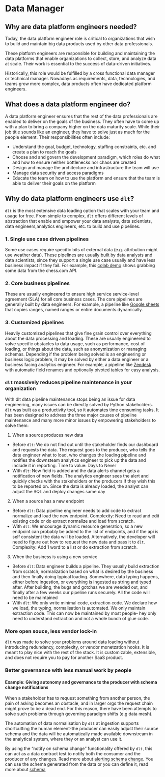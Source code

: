 # Data Manager

## Why are data platform engineers needed?

Today, the data platform engineer role is critical to organizations that wish to build and maintain big data products used by other data professionals.

These platform engineers are responsible for building and maintaining the data platforms that enable organizations to collect, store, and analyze data at scale. Their work is essential to the success of data-driven initiatives.

Historically, this role would be fulfilled by a cross functional data manager or technical manager. Nowadays as requirements, data, technologies, and teams grow more complex, data products often have dedicated platform engineers.

## What does a data platform engineer do?

A data platform engineer ensures that the rest of the data professionals are enabled to deliver on the goals of the business. They often have to come up with a plan to bring a company higher on the data maturity scale. While their job title sounds like an engineer, they have to solve just as much for the people element. Their responsibilities often include:
- Understand the goal, budget, technology, staffing constraints, etc. and create a plan to reach the goals
- Choose and and govern the development paradigm, which roles do what and how to ensure neither bottlenecks nor chaos are created
- Design and manage the architecture and infrastructure the team will use
- Manage data security and access paradigms
- Educate the team on how to use the platform and ensure that the team is able to deliver their goals on the platform

## Why do data platform engineers use `dlt`?

`dlt` is the most extensive data loading option that scales with your team and usage for free. From simple to complex, `dlt` offers different levels of abstraction that enable and empower your data analysts, data scientists, data engineers,analytics engineers, etc. to build and use pipelines.

### 1. Single use case driven pipelines

Some use cases require specific bits of external data (e.g. attribution might use weather data). These pipelines are usually built by data analysts and data scientists, since they support a single use case usually and have less business impact if they fail. For example, this [colab demo](https://colab.research.google.com/drive/1NfSB1DpwbbHX9_t5vlalBTf13utwpMGx?usp=sharing) shows grabbing some data from the chess.com API.

### 2. Core business pipelines

These are usually engineered to ensure high service service-level agreement (SLA) for all core business cases. The core pipelines are generally built by data engineers. For example, a pipeline like [Google sheets](https://dlthub.com/docs/pipelines/google_sheets) that copies ranges, named ranges or entire documents dynamically.

### 3. Customized pipelines

 Heavily customized pipelines that give fine grain control over everything about the data processing and loading. These are usually engineered to solve specific obstacles to data usage, such as performance, cost of loading, or things about the data, such as anonymization or managing schemas. Depending if the problem being solved is an engineering or business logic problem, it may be solved by either a data engineer or a business facing analytics engineer. For example, a pipeline like [Zendesk](../pipelines/zendesk) with automatic field renames and optionally pivoted tables for easy analysis. 

### `dlt` massively reduces pipeline maintenance in your organization

With dlt data pipeline maintenance stops being an issue for data engineering, many issues can be directly solved by Python stakeholders. `dlt` was built as a productivity tool, so it automates time consuming tasks. It has been designed to address the three major causes of pipeline maintenance and many more minor issues by empowering stakeholders to solve them:
1. When a source produces new data
- Before `dlt`: We do not find out until the stakeholder finds our dashboard and requests the data. The request goes to the producer, who tells the data engineer what to load, who changes the loading pipeline and notifies the downsteam analytics engineer to pick up the data and include it in reporting. Time to value: Days to Never
- With `dlt`: New field is added and the data alerts channel gets a notification of new fields. The analytics engineer sees the alert and quickly checks with the stakeholders or the producers if they wish this to be reported on. Since the data is already loaded, the analyst can adjust the SQL and deploy changes same day
2. When a source has a new endpoint
- Before `dlt`: Data pipeline engineer needs to add code to extract normalize and load the new endpoint. Complexity: Need to read and edit existing code or do extract normalize and load from scratch.
- With `dlt`: We encourage dynamic resource generation, so a new endpoint can probably be added to the list of endpoints, and if the api is self consistent the data will be loaded. Alternatively, the developer will need to figure out how to request the new data and pass it to `dlt`. Complexity: Add 1 word to a list or do extraction from scratch.
3. When the business is using a new service
- Before `dlt`: Data engineer builds a pipeline. They usually build extraction from scratch, normalization based on what is desired by the business and then finally doing typical loading. Somewhere, data typing happens, either before ingestion, or everything is ingested as string and typed after. After building, the bugs and gotchas we are weeded out, and finally after a few weeks our pipeline runs securely. All the code will need to be maintained
- With `dlt`: We only write minimal code, extraction code. We declare how we load, the typing, normalisation is automated. We only maintain extraction code. This can now be maintained by most people- hey only need to understand extraction and not a whole bunch of glue code.

### More open souce, less vendor lock-in

`dlt` was made to solve your problems around data loading without introducing redundancy, complexity, or vendor monetzation hooks. It is meant to play nice with the rest of the stack. It is customizable, extensible, and does not require you to pay for another SaaS product. 

### Better governance with less manual work by people

#### Example: Giving autonomy and governance to the producer with schema change notifications

When a stakeholder has to request something from another person, the pain of asking becomes an obstacle, and in larger orgs the request chain might prove to be a dead end. For this reason, there have been attempts to solve such problems through governing paradigm shifts (e.g data mesh).

The automation of data normalisation by `dlt` at ingestion supports shortcutting the human element-the producer can easily adjust their source schema and the data will be automatically made available downstream in the analytical system, where they or an analyst can use it.

By using the “notify on schema change” functionality offered by `dlt`, this can act as a data contract test to notify both the consumer and the producer of any changes. Read more about [alerting schema change](./running-in-production/running#inspect-save-and-alert-on-schema-changes). You can use the schema generated from the data or you can define it, read more about [schema](..general-usage/schema)